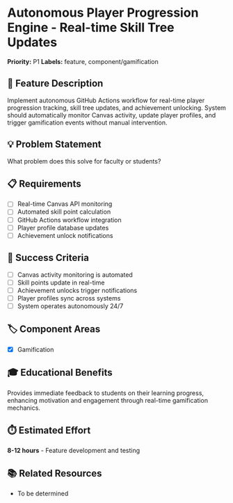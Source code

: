 # Autonomous Player Progression Engine - Real-time Skill Tree Updates

**Priority:** P1
**Labels:** feature, component/gamification

## 🚀 Feature Description
Implement autonomous GitHub Actions workflow for real-time player progression tracking, skill tree updates, and achievement unlocking. System should automatically monitor Canvas activity, update player profiles, and trigger gamification events without manual intervention.

## 💡 Problem Statement
What problem does this solve for faculty or students?

## 📋 Requirements
- [ ] Real-time Canvas API monitoring
- [ ] Automated skill point calculation
- [ ] GitHub Actions workflow integration
- [ ] Player profile database updates
- [ ] Achievement unlock notifications

## 🎯 Success Criteria
- [ ] Canvas activity monitoring is automated
- [ ] Skill points update in real-time
- [ ] Achievement unlocks trigger notifications
- [ ] Player profiles sync across systems
- [ ] System operates autonomously 24/7

## 🏷️ Component Areas
- [x] Gamification

## 🎓 Educational Benefits
Provides immediate feedback to students on their learning progress, enhancing motivation and engagement through real-time gamification mechanics.

## ⏱️ Estimated Effort
**8-12 hours** - Feature development and testing

## 📚 Related Resources
- To be determined
